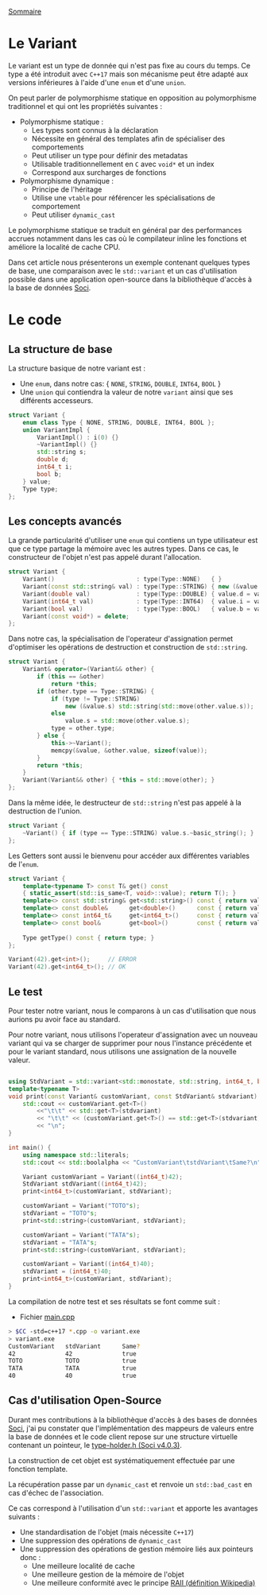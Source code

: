[Sommaire](../README.md)

# Le Variant

Le variant est un type de donnée qui n'est pas fixe au cours du temps. Ce type a été introduit avec `C++17` mais son mécanisme peut être adapté aux versions inférieures à l'aide d'une `enum` et d'une `union`.

On peut parler de polymorphisme statique en opposition au polymorphisme traditionnel et qui ont les propriétés suivantes :

* Polymorphisme statique :
  * Les types sont connus à la déclaration
  * Nécessite en général des templates afin de spécialiser des comportements
  * Peut utiliser un type pour définir des metadatas
  * Utilisable traditionnellement en `C` avec `void*` et un index 
  * Correspond aux surcharges de fonctions
* Polymorphisme dynamique :
  * Principe de l'héritage
  * Utilise une `vtable` pour référencer les spécialisations de comportement
  * Peut utiliser `dynamic_cast`
  

Le polymorphisme statique se traduit en général par des performances accrues notamment dans les cas où le compilateur inline les fonctions et améliore la localité de cache CPU.

Dans cet article nous présenterons un exemple contenant quelques types de base, une comparaison avec le `std::variant` et un cas d'utilisation possible dans une application open-source dans la bibliothèque d'accès à la base de données [Soci](htts://github.com/Soci/soci).


# Le code

## La structure de base

La structure basique de notre variant est :
* Une `enum`, dans notre cas: { `NONE`, `STRING`, `DOUBLE`, `INT64`, `BOOL` }
* Une `union` qui contiendra la valeur de notre `variant` ainsi que ses différents accesseurs.

```cpp
struct Variant {
    enum class Type { NONE, STRING, DOUBLE, INT64, BOOL };
    union VariantImpl {
        VariantImpl() : i(0) {}
        ~VariantImpl() {}
        std::string s;
        double d;
        int64_t i;
        bool b;
    } value;
    Type type;
};
```

## Les concepts avancés

La grande particularité d'utiliser une `enum` qui contiens un type utilisateur est que ce type partage la mémoire avec les autres types. Dans ce cas, le constructeur de l'objet n'est pas appelé durant l'allocation.

```cpp
struct Variant {
    Variant()                       : type(Type::NONE)   { }
    Variant(const std::string& val) : type(Type::STRING) { new (&value.s) std::string(val); }
    Variant(double val)             : type(Type::DOUBLE) { value.d = val; }
    Variant(int64_t val)            : type(Type::INT64)  { value.i = val; }
    Variant(bool val)               : type(Type::BOOL)   { value.b = val; }
    Variant(const void*) = delete;
};
```

Dans notre cas, la spécialisation de l'operateur d'assignation permet d'optimiser les opérations de destruction et construction de `std::string`.

```cpp
struct Variant {
    Variant& operator=(Variant&& other) {
        if (this == &other)
            return *this;
        if (other.type == Type::STRING) {
            if (type != Type::STRING)
                new (&value.s) std::string(std::move(other.value.s));
            else
                value.s = std::move(other.value.s);
            type = other.type;
        } else {
            this->~Variant();
            memcpy(&value, &other.value, sizeof(value));
        }
        return *this;
    }
    Variant(Variant&& other) { *this = std::move(other); }
};
```

Dans la même idée, le destructeur de `std::string` n'est pas appelé à la destruction de l'union.

```cpp
struct Variant {
    ~Variant() { if (type == Type::STRING) value.s.~basic_string(); }
};
```

Les Getters sont aussi le bienvenu pour accéder aux différentes variables de l'`enum`.

```cpp
struct Variant {
    template<typename T> const T& get() const
    { static_assert(std::is_same<T, void>::value); return T(); }
    template<> const std::string& get<std::string>() const { return value.s; }
    template<> const double&      get<double>()      const { return value.d; }
    template<> const int64_t&     get<int64_t>()     const { return value.i; }
    template<> const bool&        get<bool>()        const { return value.b; }
    
    Type getType() const { return type; }
};

Variant(42).get<int>();     // ERROR
Variant(42).get<int64_t>(); // OK
```


## Le test

Pour tester notre variant, nous le comparons à un cas d'utilisation que nous aurions pu avoir face au standard.

Pour notre variant, nous utilisons l'operateur d'assignation avec un nouveau variant qui va se charger de supprimer pour nous l'instance précédente et pour le variant standard, nous utilisons une assignation de la nouvelle valeur.

```cpp

using StdVariant = std::variant<std::monostate, std::string, int64_t, bool>;
template<typename T>
void print(const Variant& customVariant, const StdVariant& stdvariant) {
    std::cout << customVariant.get<T>()
        <<"\t\t" << std::get<T>(stdvariant)
        << "\t\t" << (customVariant.get<T>() == std::get<T>(stdvariant))
        << "\n";
}

int main() {
    using namespace std::literals;
    std::cout << std::boolalpha << "CustomVariant\tstdVariant\tSame?\n";

    Variant customVariant = Variant((int64_t)42);
    StdVariant stdVariant((int64_t)42);
    print<int64_t>(customVariant, stdVariant);

    customVariant = Variant("TOTO"s);
    stdVariant = "TOTO"s;
    print<std::string>(customVariant, stdVariant);

    customVariant = Variant("TATA"s);
    stdVariant = "TATA"s;
    print<std::string>(customVariant, stdVariant);

    customVariant = Variant((int64_t)40);
    stdVariant = (int64_t)40;
    print<int64_t>(customVariant, stdVariant);
}
```

La compilation de notre test et ses résultats se font comme suit :
* Fichier [main.cpp](https://github.com/Sildra/formations/tree/master/02-Variant/main.cpp)

```bash
> $CC -std=c++17 *.cpp -o variant.exe
> variant.exe
CustomVariant   stdVariant      Same?
42              42              true
TOTO            TOTO            true
TATA            TATA            true
40              40              true
```

## Cas d'utilisation Open-Source

Durant mes contributions à la bibliothèque d'accès à des bases de données [Soci](htts://github.com/Soci/soci), j'ai pu constater que l'implémentation des mappeurs de valeurs entre la base de données et le code client repose sur une structure virtuelle contenant un pointeur, le [type-holder.h (Soci v4.0.3)](https://github.com/SOCI/soci/blob/v4.0.3/include/soci/type-holder.h).

La construction de cet objet est systématiquement effectuée par une fonction template.

La récupération passe par un `dynamic_cast` et renvoie un `std::bad_cast` en cas d'échec de l'association.

Ce cas correspond à l'utilisation d'un `std::variant` et apporte les avantages suivants :
* Une standardisation de l'objet (mais nécessite `C++17`)
* Une suppression des opérations de `dynamic_cast`
* Une suppression des opérations de gestion mémoire liés aux pointeurs donc :
  * Une meilleure localité de cache
  * Une meilleure gestion de la mémoire de l'objet
  * Une meilleure conformité avec le principe [RAII (définition Wikipedia)](https://fr.wikipedia.org/wiki/Resource_acquisition_is_initialization)
